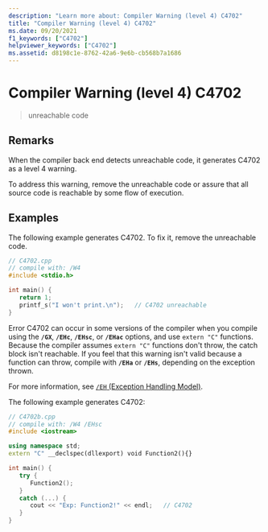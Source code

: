 ```yaml
---
description: "Learn more about: Compiler Warning (level 4) C4702"
title: "Compiler Warning (level 4) C4702"
ms.date: 09/20/2021
f1_keywords: ["C4702"]
helpviewer_keywords: ["C4702"]
ms.assetid: d8198c1e-8762-42a6-9e6b-cb568b7a1686
---
```

# Compiler Warning (level 4) C4702

> unreachable code

## Remarks

When the compiler back end detects unreachable code, it generates C4702 as a level 4 warning.

To address this warning, remove the unreachable code or assure that all source code is reachable by some flow of execution.

## Examples

The following example generates C4702. To fix it, remove the unreachable code.

```cpp
// C4702.cpp
// compile with: /W4
#include <stdio.h>

int main() {
   return 1;
   printf_s("I won't print.\n");   // C4702 unreachable
}
```

Error C4702 can occur in some versions of the compiler when you compile using the **`/GX`**, **`/EHc`**, **`/EHsc`**, or **`/EHac`** options, and use `extern "C"` functions. Because the compiler assumes `extern "C"` functions don't throw, the catch block isn't reachable. If you feel that this warning isn't valid because a function can throw, compile with **`/EHa`** or **`/EHs`**, depending on the exception thrown.

For more information, see [`/EH` (Exception Handling Model)](../../build/reference/eh-exception-handling-model.md).

The following example generates C4702:

```cpp
// C4702b.cpp
// compile with: /W4 /EHsc
#include <iostream>

using namespace std;
extern "C" __declspec(dllexport) void Function2(){}

int main() {
   try {
      Function2();
   }
   catch (...) {
      cout << "Exp: Function2!" << endl;   // C4702
   }
}
```
